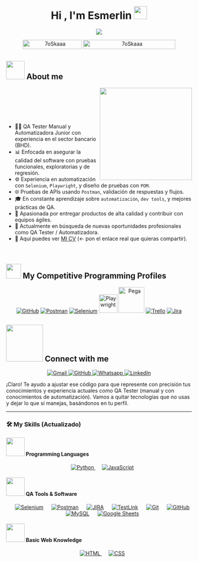 <h1 align="center">Hi , I'm Esmerlin <img src="https://media.giphy.com/media/hvRJCLFzcasrR4ia7z/giphy.gif" width="35"></h1>
<p align="center">

<a href="https://github.com/DenverCoder1/readme-typing-svg">
  <img src="https://readme-typing-svg.herokuapp.com?font=Time+New+Roman&color=%23C8BE25&size=25&center=true&vCenter=true&width=600&height=100&lines=Software+Quality+Engineer;QA+Tester+(Manual+%26+Automation);Selenium+%7C+Playwright+%7C+JavaScript;API+Testing+%7C+POM+Design+Pattern;Always+learning+and+growing!">
</a>


<br>

<p align="center"> 
	<img src="https://komarev.com/ghpvc/?username=7oSkaaa&label=Profile%20views&color=0047AB&style=plastic?" alt="7oSkaaa" height=25px, width=160px/> 
	<!---
		<a href = "https://commits.top/egypt.html" target="_blank">
			<img src="https://aktive.tk/egypt/7oSkaaa?color=red" alt="Most Active Users" target="_blank" height=25px, width=250px/> 
		</a>
	-->
	<a href = "https://commits.top/egypt.html" target="_blank">
		<img src="https://enfsgag3ayy6w9q.m.pipedream.net/&style=plastic" alt="7oSkaaa" target="_blank" height=25px, width=250px/> 
	</a>

</p>

	
## <picture><img src = "https://github.com/7oSkaaa/7oSkaaa/blob/main/Images/about_me.gif?raw=true" width = 50px></picture> About me

<picture> <img align="right" src="https://github.com/7oSkaaa/7oSkaaa/blob/main/Images/Right_Side.gif?raw=true" width = 250px></picture>

<br><br>

<br><br>

- :woman_technologist: QA Tester Manual y Automatizadora Junior con experiencia en el sector bancario (BHD).
- :bar_chart: Enfocada en asegurar la calidad del software con pruebas funcionales, exploratorias y de regresión.
- :gear: Experiencia en automatización con `Selenium`, `Playwright`, y diseño de pruebas con `POM`.
- :globe_with_meridians: Pruebas de APIs usando `Postman`, validación de respuestas y flujos.
- :mortar_board: En constante aprendizaje sobre `automatización`, `dev tools`, y mejores prácticas de QA.
- :rocket: Apasionada por entregar productos de alta calidad y contribuir con equipos ágiles.
- :eyes: Actualmente en búsqueda de nuevas oportunidades profesionales como QA Tester / Automatizadora.
- :link: Aquí puedes ver [MI CV](www.linkedin.com/in/esmerlin-de-jesús-a22949190) (← pon el enlace real que quieras compartir).
<!-- Opcional -->
<!-- - :globe_with_meridians: Visita mi portafolio en [MI SITIO WEB](#). -->

<br>


## <picture> <img src="https://github.com/7oSkaaa/7oSkaaa/blob/main/Images/competitive_programming_profile.png?raw=true" width=40> </picture> My Competitive Programming Profiles
<p align="center">
  <a href="https://github.com/TU_USUARIO_GITHUB" target="_blank"><img src="https://img.icons8.com/ios-filled/50/000000/github.png" alt="GitHub"/></a>
  <a href="https://www.postman.com/" target="_blank"><img src="https://img.icons8.com/external-tal-revivo-shadow-tal-revivo/50/000000/external-postman-is-the-only-complete-api-development-environment-logo-shadow-tal-revivo.png" alt="Postman"/></a>
  <a href="https://www.selenium.dev/" target="_blank"><img src="https://img.icons8.com/color/48/000000/selenium-test-automation.png" alt="Selenium"/></a>
  <a href="https://playwright.dev/" target="_blank"><img src="https://playwright.dev/img/playwright-logo.svg" alt="Playwright" width="50"/></a>
  <a href="https://www.pega.com/" target="_blank"><img src="https://upload.wikimedia.org/wikipedia/commons/thumb/2/26/Pegasystems_logo.svg/2560px-Pegasystems_logo.svg.png" alt="Pega" width="70"/></a>
  <a href="https://trello.com/" target="_blank"><img src="https://img.icons8.com/color/48/000000/trello.png" alt="Trello"/></a>
  <a href="https://www.atlassian.com/software/jira" target="_blank"><img src="https://img.icons8.com/color/48/000000/jira.png" alt="Jira"/></a>
</p>


## <picture> <img src="https://github.com/7oSkaaa/7oSkaaa/blob/main/Images/Connect-with-me.gif?raw=true" width="100px"> </picture> Connect with me
<p align="center">
  <a href="mailto:esmerlinydj@outlook.es" target="_blank">
    <img src="https://img.shields.io/badge/gmail-%23EA4335.svg?style=plastic&logo=gmail&logoColor=white" alt="Gmail"/>
  </a>
  <a href="https://github.com/[TU_USUARIO_GITHUB](https://github.com/Esmerlin1920/Esmerlin1920)" target="_blank">
    <img src="https://img.shields.io/badge/github-%23181717.svg?style=plastic&logo=github&logoColor=white" alt="GitHub"/>
  </a>
  <a href="https://wa.me/8493602358" target="_blank">
    <img src="https://img.shields.io/badge/whatsapp-%2325D366.svg?style=plastic&logo=whatsapp&logoColor=white" alt="Whatsapp"/>
  </a>
  <a href="https://www.linkedin.com/in/esmerlin-de-jesús-a22949190" target="_blank">
    <img src="https://img.shields.io/badge/linkedin-%230A66C2.svg?style=plastic&logo=linkedin&logoColor=white" alt="LinkedIn"/>
  </a>
</p>



¡Claro! Te ayudo a ajustar ese código para que represente con precisión tus conocimientos y experiencia actuales como QA Tester (manual y con conocimientos de automatización). Vamos a quitar tecnologías que no usas y dejar lo que sí manejas, basándonos en tu perfil.

---

### 🛠️ My Skills (Actualizado)

#### <picture> <img src="https://github.com/7oSkaaa/7oSkaaa/blob/main/Images/Programming_Languages.gif?raw=true" width="50px"> </picture> Programming Languages

<p align="center"> 
  &emsp;
  <a href="https://www.python.org" target="_blank">
    <img alt="Python" src="https://img.shields.io/badge/Python%20-%2314354C.svg?style=plastic&logo=python&logoColor=white">
  </a>
  &emsp;
  <a href="https://developer.mozilla.org/en-US/docs/Web/JavaScript" target="_blank"> 
     <img alt="JavaScript" src="https://img.shields.io/badge/JavaScript%20-%23F7DF1E.svg?style=plastic&logo=javascript&logoColor=black">
   </a>
</p>

#### <picture> <img src="https://github.com/7oSkaaa/7oSkaaa/blob/main/Images/Software_Tools.gif?raw=true" width="50px"> </picture> QA Tools & Software

<p align="center">
  &emsp;
  <a href="#"><img alt="Selenium" src="https://img.shields.io/badge/Selenium-%2343B02A.svg?style=plastic&logo=selenium&logoColor=white"></a>
  &emsp;
  <a href="#"><img alt="Postman" src="https://img.shields.io/badge/Postman-FF6C37?style=plastic&logo=postman&logoColor=white"></a>
  &emsp;
  <a href="#"><img alt="JIRA" src="https://img.shields.io/badge/Jira-%230A0FFF.svg?style=plastic&logo=jira&logoColor=white"></a>
  &emsp;
  <a href="#"><img alt="TestLink" src="https://img.shields.io/badge/TestLink-%23f5c518.svg?style=plastic&logoColor=black"></a>
  &emsp;
  <a href="#"><img alt="Git" src="https://img.shields.io/badge/Git-%23F05033.svg?style=plastic&logo=git&logoColor=white"></a>
  &emsp;
  <a href="#"><img alt="GitHub" src="https://img.shields.io/badge/GitHub-%23181717.svg?style=plastic&logo=github&logoColor=white"></a>
  &emsp;
  <a href="#"><img alt="MySQL" src="https://img.shields.io/badge/MySQL-%234479A1.svg?style=plastic&logo=mysql&logoColor=white"></a>
  &emsp;
  <a href="#"><img alt="Google Sheets" src="https://img.shields.io/badge/Google%20Sheets-%2334A853.svg?style=plastic&logo=google-sheets&logoColor=white"></a>
</p>

#### <picture> <img src="https://github.com/7oSkaaa/7oSkaaa/blob/main/Images/Front_End.gif?raw=true" width="50px"> </picture> Basic Web Knowledge

<p align="center"> 
  &emsp; 
  <a href="https://www.w3.org/html/" target="_blank"> 
   <img alt="HTML" src="https://img.shields.io/badge/HTML5-%23E34F26.svg?style=plastic&logo=html5&logoColor=white">
  </a>   
  &emsp;
  <a href="https://www.w3schools.com/css/" target="_blank">
    <img alt="CSS" src="https://img.shields.io/badge/CSS3-%231572B6.svg?style=plastic&logo=css3&logoColor=white">
  </a>
</p>
